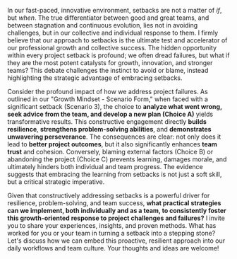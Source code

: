 In our fast-paced, innovative environment, setbacks are not a matter of *if*, but *when*. The true differentiator between good and great teams, and between stagnation and continuous evolution, lies not in avoiding challenges, but in our collective and individual response to them. I firmly believe that our approach to setbacks is the ultimate test and accelerator of our professional growth and collective success. The hidden opportunity within every project setback is profound; we often dread failures, but what if they are the most potent catalysts for growth, innovation, and stronger teams? This debate challenges the instinct to avoid or blame, instead highlighting the strategic advantage of embracing setbacks.

Consider the profound impact of how we address project failures. As outlined in our "Growth Mindset - Scenario Form," when faced with a significant setback (Scenario 3), the choice to **analyze what went wrong, seek advice from the team, and develop a new plan (Choice A)** yields transformative results. This constructive engagement directly **builds resilience**, **strengthens problem-solving abilities**, and **demonstrates unwavering perseverance**. The consequences are clear: not only does it lead to **better project outcomes**, but it also significantly enhances **team trust** and cohesion. Conversely, blaming external factors (Choice B) or abandoning the project (Choice C) prevents learning, damages morale, and ultimately hinders both individual and team progress. The evidence suggests that embracing the learning from setbacks is not just a soft skill, but a critical strategic imperative.

Given that constructively addressing setbacks is a powerful driver for resilience, problem-solving, and team success, **what practical strategies can we implement, both individually and as a team, to consistently foster this growth-oriented response to project challenges and failures?** I invite you to share your experiences, insights, and proven methods. What has worked for you or your team in turning a setback into a stepping stone? Let's discuss how we can embed this proactive, resilient approach into our daily workflows and team culture. Your thoughts and ideas are welcome!